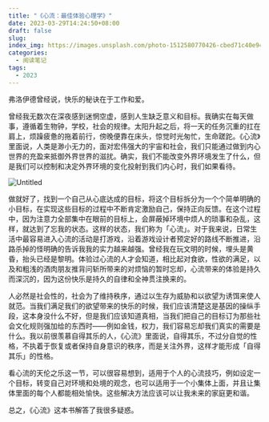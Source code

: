 ```yaml
---
title: "《心流：最佳体验心理学》"
date: 2023-03-29T14:24:50+08:00
draft: false
slug: 
index_img: https://images.unsplash.com/photo-1512580770426-cbed71c40e94?ixlib=rb-4.0.3&q=50&fm=webp&crop=entropy&cs=srgb&width=400&fmt=webp
categories:
  - 阅读笔记
tags:
  - 2023
---
```


弗洛伊德曾经说，快乐的秘诀在于工作和爱。

曾经我无数次在深夜感到迷惘空虚，感到人生缺乏意义和目标。我确实在每天做事，遵循着生物钟，学校，社会的规律。太阳升起之后，将一天的任务沉重的扛在肩上，烦躁疲惫的拖着前行，傍晚便靠在床头，惊觉时光匆忙，生命蹉跎。《心流》里面说，人类是渺小无力的，面对宏伟强大的宇宙和社会，我们只能通过做到内心世界的充盈来抵御外界世界的滋扰。确实，我们不能改变外界环境发生了什么，但是我们可以控制和决定外界环境的变化投射到我们内心时，我们如果看待。

![Untitled](https://s3-us-west-2.amazonaws.com/secure.notion-static.com/07133bb7-12be-48b5-a8df-92c97f15eca3/Untitled.png)

做就好了，找到一个自己从心底达成的目标，将这个目标拆分为一个个简单明确的小目标，在实现这些目标的过程中不断肯定激励自己，保持正向反馈。在这个过程中，因为注意力全部集中在眼前的目标上，会屏蔽掉环境中烦人的琐事和杂乱，这样，就达到了忘我的状态。这样的状态，我们称为「心流」。对于我来说，日常生活中最容易进入心流的活动是打游戏，沿着游戏设计者预定好的路线不断推进，沿路杀掉的怪明确的告诉我我的实力越来越强。曾经我在玩文明的时候，埋头是黄昏，抬头已经是黎明。体验过心流的人才会知道，相比起对食欲，性欲的满足，以及和粗浅的酒肉朋友推背问斩所带来的对烦恼的暂时忘却，心流带来的体验是持久而深沉的，因为这份快乐是持久的自律和全神贯注换来的。                       

人必然是社会性的，社会为了维持秩序，通过以生存为威胁和以欲望为诱饵来使人就范。当我们满足我们的欲望带来的快乐的时候，我们应该清楚这是基因的操纵手段，这本身没什么不好，但是我们应该知道真相，当我们把自己的目标订为那些社会文化规则强加给的东西时——例如金钱，权力，我们容易忘却我们真实的需要是什么。我以前很羡慕自得其乐的人，《心流》里面说，自得其乐，不过分自觉的性格，不执着于恢复或者保持自身意识的秩序，而是关注外界，这样才能形成「自得其乐」的性格。

看心流的天伦之乐这一节，可以很容易想到，适用于个人的心流技巧，例如设定一个目标，转变自己对环境和处境的观念，也可以适用于一个小集体上面，并且让集体里面的每个人都能相处愉快。这些解决方法应该可以让我未来的家庭更和谐。

总之，《心流》这本书解答了我很多疑惑。